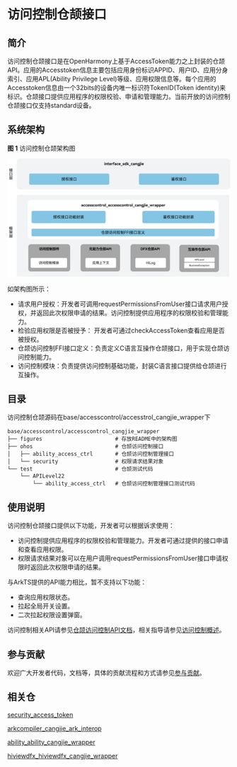 # 访问控制仓颉接口

## 简介

访问控制仓颉接口是在OpenHarmony上基于AccessToken能力之上封装的仓颉API。应用的Accesstoken信息主要包括应用身份标识APPID、用户ID、应用分身索引、应用APL(Ability Privilege Level)等级、应用权限信息等。每个应用的Accesstoken信息由一个32bits的设备内唯一标识符TokenID(Token identity)来标识。仓颉接口提供应用程序的权限校验、申请和管理能力。当前开放的访问控制仓颉接口仅支持standard设备。

## 系统架构

**图 1** 访问控制仓颉架构图

![访问控制仓颉架构图](figures/accesscontrol_cangjie_wrapper_architecture.png)

如架构图所示：

- 请求用户授权：开发者可调用requestPermissionsFromUser接口请求用户授权，并返回此次权限申请的结果。访问控制提供应用程序的权限校验和管理能力。
- 检验应用权限是否被授予： 开发者可通过checkAccessToken查看应用是否被授权。
- 仓颉访问控制FFI接口定义：负责定义C语言互操作仓颉接口，用于实现仓颉访问控制能力。
- 访问控制模块：负责提供访问控制基础功能，封装C语言接口提供给仓颉进行互操作。

## 目录

访问控制仓颉源码在base/accesscontrol/accesstrol_cangjie_wrapper下

```
base/accesscontrol/accesscontrol_cangjie_wrapper
├── figures                       # 存放README中的架构图
├── ohos                          # 仓颉访问控制接口
│   ├── ability_access_ctrl       # 仓颉访问控制管理接口
│   └── security                  # 权限请求结果对象
└── test                          # 仓颉测试代码
    └── APILevel22
        └── ability_access_ctrl   # 仓颉访问控制管理接口测试代码
```


## 使用说明

访问控制仓颉接口提供以下功能，开发者可以根据诉求使用：

  - 访问控制提供应用程序的权限校验和管理能力。开发者可通过提供的接口申请和查看应用权限。
  - 权限请求结果对象可以在用户调用requestPermissionsFromUser接口申请权限时返回此次权限申请的结果。


与ArkTS提供的API能力相比，暂不支持以下功能：

  - 查询应用权限状态。
  - 拉起全局开关设置。
  - 二次拉起权限设置弹窗。


访问控制相关API请参见[仓颉访问控制API文档](https://gitcode.com/openharmony-sig/arkcompiler_cangjie_ark_interop/blob/master/doc/API_Reference/source_zh_cn/apis/AbilityKit/cj-apis-ability_access_ctrl.md)，相关指导请参见[访问控制概述](https://gitcode.com/openharmony-sig/arkcompiler_cangjie_ark_interop/blob/master/doc/Dev_Guide/source_zh_cn/security/AccessToken/cj-access-token-overview.md)。

## 参与贡献

欢迎广大开发者代码，文档等，具体的贡献流程和方式请参见[参与贡献](https://gitcode.com/openharmony/docs/blob/master/zh-cn/contribute/%E5%8F%82%E4%B8%8E%E8%B4%A1%E7%8C%AE.md)。

## 相关仓

[security_access_token](https://gitcode.com/openharmony/security_access_token)

[arkcompiler_cangjie_ark_interop](https://gitcode.com/openharmony-sig/arkcompiler_cangjie_ark_interop)

[ability_ability_cangjie_wrapper](https://gitcode.com/openharmony-sig/ability_ability_cangjie_wrapper)

[hiviewdfx_hiviewdfx_cangjie_wrapper](https://gitcode.com/openharmony-sig/hiviewdfx_hiviewdfx_cangjie_wrapper)
